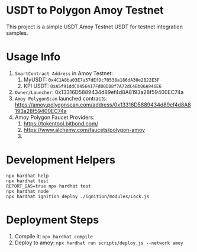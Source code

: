 # USDT to Polygon Amoy Testnet

This project is a simple USDT Amoy Testnet USDT for testnet integration samples.

# Usage Info
1. `SmartContract Address` in Amoy Testnet: 
   1. MyUSDT: `0x4C1A8ba03E7a57dEfDc70538a186dA30e2B22E3F`
   2. KPI USDT: `0xA5f91ddC0456417Fd00DB8f7A72dC4Bb06A946E6`
2. `Owner/Launcher`: 0x13316D5889434d89ef4d8A8193a28f59400EC74a
3. `Amoy PolygonScan` launched contracts: https://amoy.polygonscan.com/address/0x13316D5889434d89ef4d8A8193a28f59400EC74a
4. Amoy Polygon Faucet Providers:
   1. https://tokentool.bitbond.com/
   2. https://www.alchemy.com/faucets/polygon-amoy
   3. 

# Development Helpers

```shell
npx hardhat help
npx hardhat test
REPORT_GAS=true npx hardhat test
npx hardhat node
npx hardhat ignition deploy ./ignition/modules/Lock.js
```
# Deployment Steps
1. Compile it: `npx hardhat compile`
2. Deploy to amoy: `npx hardhat run scripts/deploy.js --network amoy`

